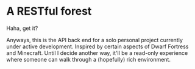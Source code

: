 # A RESTful forest

Haha, get it?

Anyways, this is the API back end for a solo personal project currently under active development. Inspired by certain aspects of Dwarf Fortress and Minecraft. Until I decide another way, it'll be a read-only experience where someone can walk through a (hopefully) rich environment.
